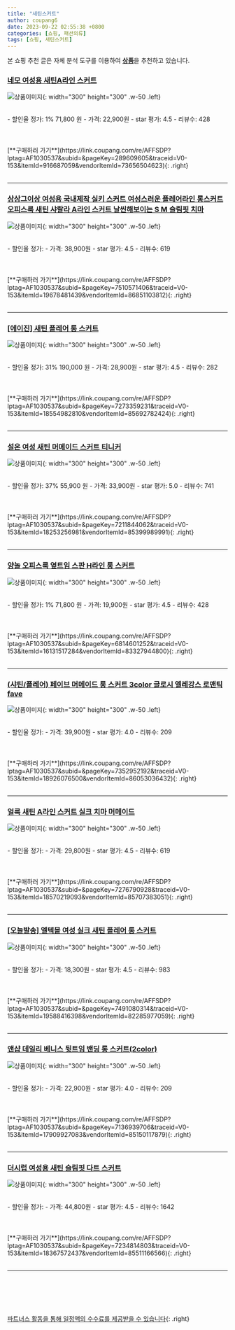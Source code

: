 ```yaml
---
title: "새틴스커트"
author: coupang6
date: 2023-09-22 02:55:38 +0800
categories: [쇼핑, 패션의류]
tags: [쇼핑, 새틴스커트]
---
```


본 쇼핑 추천 글은 자체 분석 도구를 이용하여 [**상품**](https://link.coupang.com/a/bao1ui)을 추천하고 있습니다.

### [네모 여성용 새틴A라인 스커트](https://link.coupang.com/re/AFFSDP?lptag=AF1030537&subid=&pageKey=289609605&traceid=V0-153&itemId=916687059&vendorItemId=73656504623)

![상품이미지](https://thumbnail9.coupangcdn.com/thumbnails/remote/230x230ex/image/vendor_inventory/d885/3ff459b0b7f9d1bdf7014b30f6d268a611801495309c25065acd2b8e5196.jpg){: width="300" height="300" .w-50 .left}


<br>
- 할인율 정가: 1%  71,800   원
- 가격: 22,900원
- star 평가: 4.5
- 리뷰수: 428
<br>
<br>
<br>
<br>
[**구매하러 가기**](https://link.coupang.com/re/AFFSDP?lptag=AF1030537&subid=&pageKey=289609605&traceid=V0-153&itemId=916687059&vendorItemId=73656504623){: .right}
<br>
<br>

---

### [상상그이상 여성용 국내제작 실키 스커트 여성스러운 플레어라인 롱스커트 오피스룩 새틴 샤랄라 A라인 스커트 날씬해보이는 S M 슬림핏 치마](https://link.coupang.com/re/AFFSDP?lptag=AF1030537&subid=&pageKey=7510571406&traceid=V0-153&itemId=19678481439&vendorItemId=86851103812)

![상품이미지](https://thumbnail10.coupangcdn.com/thumbnails/remote/230x230ex/image/vendor_inventory/5e7a/00c1876a4c17cb583d38f4c5b15526ef10e80e6819b04968f606ed1a76bd.png){: width="300" height="300" .w-50 .left}


<br>
- 할인율 정가: 
- 가격: 38,900원
- star 평가: 4.5
- 리뷰수: 619
<br>
<br>
<br>
<br>
[**구매하러 가기**](https://link.coupang.com/re/AFFSDP?lptag=AF1030537&subid=&pageKey=7510571406&traceid=V0-153&itemId=19678481439&vendorItemId=86851103812){: .right}
<br>
<br>

---

### [[에이진] 새틴 플레어 롱 스커트](https://link.coupang.com/re/AFFSDP?lptag=AF1030537&subid=&pageKey=7273359231&traceid=V0-153&itemId=18554982810&vendorItemId=85692782424)

![상품이미지](https://thumbnail8.coupangcdn.com/thumbnails/remote/230x230ex/image/vendor_inventory/5826/aa668c3f057a7075d37c70de7b81e77ed7920d356f263f0a5d4fc7379d84.jpg){: width="300" height="300" .w-50 .left}


<br>
- 할인율 정가: 31%  190,000   원
- 가격: 28,900원
- star 평가: 4.5
- 리뷰수: 282
<br>
<br>
<br>
<br>
[**구매하러 가기**](https://link.coupang.com/re/AFFSDP?lptag=AF1030537&subid=&pageKey=7273359231&traceid=V0-153&itemId=18554982810&vendorItemId=85692782424){: .right}
<br>
<br>

---

### [설온 여성 새틴 머메이드 스커트 티니커](https://link.coupang.com/re/AFFSDP?lptag=AF1030537&subid=&pageKey=7211844062&traceid=V0-153&itemId=18253256981&vendorItemId=85399989991)

![상품이미지](https://thumbnail7.coupangcdn.com/thumbnails/remote/230x230ex/image/vendor_inventory/9349/c7e0b559ce6b4f1a7df3adca27dfdc66b96c7f4fd3aa78768722cb3b3402.jpg){: width="300" height="300" .w-50 .left}


<br>
- 할인율 정가: 37%  55,900   원
- 가격: 33,900원
- star 평가: 5.0
- 리뷰수: 741
<br>
<br>
<br>
<br>
[**구매하러 가기**](https://link.coupang.com/re/AFFSDP?lptag=AF1030537&subid=&pageKey=7211844062&traceid=V0-153&itemId=18253256981&vendorItemId=85399989991){: .right}
<br>
<br>

---

### [양놀 오피스룩 옆트임 스판 H라인 롱 스커트](https://link.coupang.com/re/AFFSDP?lptag=AF1030537&subid=&pageKey=6814601252&traceid=V0-153&itemId=16131517284&vendorItemId=83327944800)

![상품이미지](https://thumbnail10.coupangcdn.com/thumbnails/remote/230x230ex/image/vendor_inventory/293c/debc1273e91ca6792733679ff3884627a61deb95c505f213f909647cd40a.jpg){: width="300" height="300" .w-50 .left}


<br>
- 할인율 정가: 1%  71,800   원
- 가격: 19,900원
- star 평가: 4.5
- 리뷰수: 428
<br>
<br>
<br>
<br>
[**구매하러 가기**](https://link.coupang.com/re/AFFSDP?lptag=AF1030537&subid=&pageKey=6814601252&traceid=V0-153&itemId=16131517284&vendorItemId=83327944800){: .right}
<br>
<br>

---

### [(샤틴/플레어) 페이브 머메이드 롱 스커트 3color 글로시 엘레강스 로맨틱 fave](https://link.coupang.com/re/AFFSDP?lptag=AF1030537&subid=&pageKey=7352952192&traceid=V0-153&itemId=18926076500&vendorItemId=86053036432)

![상품이미지](https://thumbnail8.coupangcdn.com/thumbnails/remote/230x230ex/image/vendor_inventory/f89c/be408d843f0d7dd4ae494fbe0804fb635a3f2824594d5f96aaa917bebc86.jpeg){: width="300" height="300" .w-50 .left}


<br>
- 할인율 정가: 
- 가격: 39,900원
- star 평가: 4.0
- 리뷰수: 209
<br>
<br>
<br>
<br>
[**구매하러 가기**](https://link.coupang.com/re/AFFSDP?lptag=AF1030537&subid=&pageKey=7352952192&traceid=V0-153&itemId=18926076500&vendorItemId=86053036432){: .right}
<br>
<br>

---

### [얼룩 새틴 A라인 스커트 실크 치마 머메이드](https://link.coupang.com/re/AFFSDP?lptag=AF1030537&subid=&pageKey=7276790928&traceid=V0-153&itemId=18570219093&vendorItemId=85707383051)

![상품이미지](https://thumbnail7.coupangcdn.com/thumbnails/remote/230x230ex/image/vendor_inventory/fc66/822630d683a79dd9c77f538d28305ace2a817eed7cdbed09a1a04f5d4235.jpeg){: width="300" height="300" .w-50 .left}


<br>
- 할인율 정가: 
- 가격: 29,800원
- star 평가: 4.5
- 리뷰수: 619
<br>
<br>
<br>
<br>
[**구매하러 가기**](https://link.coupang.com/re/AFFSDP?lptag=AF1030537&subid=&pageKey=7276790928&traceid=V0-153&itemId=18570219093&vendorItemId=85707383051){: .right}
<br>
<br>

---

### [[오늘발송] 엘텍몰 여성 실크 새틴 플레어 롱 스커트](https://link.coupang.com/re/AFFSDP?lptag=AF1030537&subid=&pageKey=7491080314&traceid=V0-153&itemId=19588416398&vendorItemId=82285977059)

![상품이미지](https://thumbnail7.coupangcdn.com/thumbnails/remote/230x230ex/image/vendor_inventory/4d6c/d53aec15a61c4b0c433aa6fe748b92e385b13fb10a12637e4c8fc3db008d.jpg){: width="300" height="300" .w-50 .left}


<br>
- 할인율 정가: 
- 가격: 18,300원
- star 평가: 4.5
- 리뷰수: 983
<br>
<br>
<br>
<br>
[**구매하러 가기**](https://link.coupang.com/re/AFFSDP?lptag=AF1030537&subid=&pageKey=7491080314&traceid=V0-153&itemId=19588416398&vendorItemId=82285977059){: .right}
<br>
<br>

---

### [앤샵 데일리 베니스 뒷트임 밴딩 롱 스커트(2color)](https://link.coupang.com/re/AFFSDP?lptag=AF1030537&subid=&pageKey=7136939706&traceid=V0-153&itemId=17909927083&vendorItemId=85150117879)

![상품이미지](https://thumbnail9.coupangcdn.com/thumbnails/remote/230x230ex/image/vendor_inventory/b826/7836a99dd9e9126a63fc42d9ef4ec6606c55b0b99d3432c359c372ece8d0.JPG){: width="300" height="300" .w-50 .left}


<br>
- 할인율 정가: 
- 가격: 22,900원
- star 평가: 4.0
- 리뷰수: 209
<br>
<br>
<br>
<br>
[**구매하러 가기**](https://link.coupang.com/re/AFFSDP?lptag=AF1030537&subid=&pageKey=7136939706&traceid=V0-153&itemId=17909927083&vendorItemId=85150117879){: .right}
<br>
<br>

---

### [더시럽 여성용 새틴 슬림핏 다트 스커트](https://link.coupang.com/re/AFFSDP?lptag=AF1030537&subid=&pageKey=7234814803&traceid=V0-153&itemId=18367572437&vendorItemId=85511166566)

![상품이미지](https://thumbnail10.coupangcdn.com/thumbnails/remote/230x230ex/image/retail/images/2023/03/31/11/9/83c085ac-1df0-449e-a065-0865b56b170c.jpg){: width="300" height="300" .w-50 .left}


<br>
- 할인율 정가: 
- 가격: 44,800원
- star 평가: 4.5
- 리뷰수: 1642
<br>
<br>
<br>
<br>
[**구매하러 가기**](https://link.coupang.com/re/AFFSDP?lptag=AF1030537&subid=&pageKey=7234814803&traceid=V0-153&itemId=18367572437&vendorItemId=85511166566){: .right}
<br>
<br>

---
<br><br><br><br><br> [파트너스 활동을 통해 일정액의 수수료를 제공받을 수 있습니다](https://link.coupang.com/a/bao1ui){: .right}